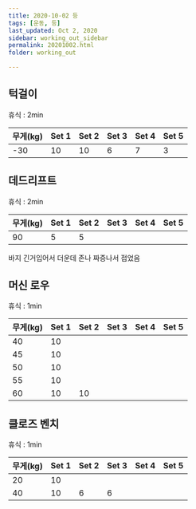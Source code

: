 ```yaml
---
title: 2020-10-02 등
tags: [운동, 등]
last_updated: Oct 2, 2020
sidebar: working_out_sidebar
permalink: 20201002.html
folder: working_out

---
```


## 턱걸이

휴식 : 2min

| 무게(kg) | Set 1 | Set 2 | Set 3 | Set 4 | Set 5 |
| -------- | ----- | ----- | ----- | ----- | ----- |
| -30      | 10    | 10    | 6     | 7     | 3     |

## 데드리프트

휴식 : 2min

| 무게(kg) | Set 1 | Set 2 | Set 3 | Set 4 | Set 5 |
| -------- | ----- | ----- | ----- | ----- | ----- |
| 90       | 5     | 5     |       |       |       |

바지 긴거입어서 더운데 존나 짜증나서 접었음

## 머신 로우

휴식 : 1min

| 무게(kg) | Set 1 | Set 2 | Set 3 | Set 4 | Set 5 |
| -------- | ----- | ----- | ----- | ----- | ----- |
| 40       | 10    |       |       |       |       |
| 45       | 10    |       |       |       |       |
| 50       | 10    |       |       |       |       |
| 55       | 10    |       |       |       |       |
| 60       | 10    | 10    |       |       |       |

## 클로즈 벤치

휴식 : 1min

| 무게(kg) | Set 1 | Set 2 | Set 3 | Set 4 | Set 5 |
| -------- | ----- | ----- | ----- | ----- | ----- |
| 20       | 10    |       |       |       |       |
| 40       | 10    | 6     | 6     |       |       |

